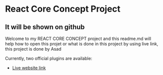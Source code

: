 # React Core Concept Project

## It will be shown on github

Welcome to my REACT CORE CONCEPT project and this readme.md will help how to open this projet or what is done in this project by using live link, this project is done by Asad

Currently, two official plugins are available:

- [Live website link](https://daisyui.com/) 

